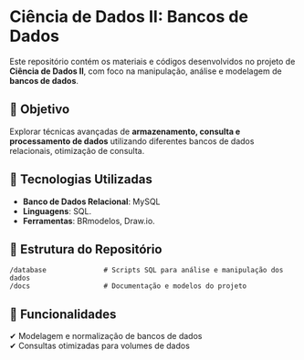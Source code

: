 # Ciência de Dados II: Bancos de Dados  

Este repositório contém os materiais e códigos desenvolvidos no projeto de **Ciência de Dados II**, com foco na manipulação, análise e modelagem de **bancos de dados**.  

## 📌 Objetivo  
Explorar técnicas avançadas de **armazenamento, consulta e processamento de dados** utilizando diferentes bancos de dados relacionais, otimização de consulta.

## 🔧 Tecnologias Utilizadas  
- **Banco de Dados Relacional**: MySQL
- **Linguagens**: SQL.
- **Ferramentas**: BRmodelos, Draw.io.

## 📂 Estrutura do Repositório  
```
/database              # Scripts SQL para análise e manipulação dos dados  
/docs                  # Documentação e modelos do projeto  
```

## 🚀 Funcionalidades  
✔ Modelagem e normalização de bancos de dados  
✔ Consultas otimizadas para volumes de dados  
